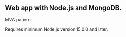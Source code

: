 ## Web app with Node.js and MongoDB.

MVC pattern.

Requires minimum Node.js version 15.0.0 and later.